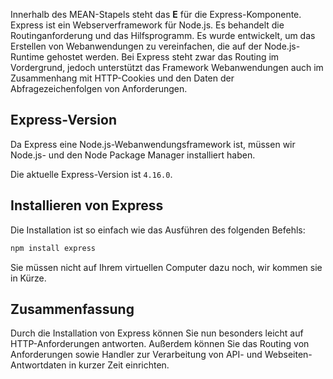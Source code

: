 Innerhalb des MEAN-Stapels steht das **E** für die Express-Komponente. Express ist ein Webserverframework für Node.js. Es behandelt die Routinganforderung und das Hilfsprogramm. Es wurde entwickelt, um das Erstellen von Webanwendungen zu vereinfachen, die auf der Node.js-Runtime gehostet werden. Bei Express steht zwar das Routing im Vordergrund, jedoch unterstützt das Framework Webanwendungen auch im Zusammenhang mit HTTP-Cookies und den Daten der Abfragezeichenfolgen von Anforderungen.

## <a name="express-version"></a>Express-Version

Da Express eine Node.js-Webanwendungsframework ist, müssen wir Node.js- und den Node Package Manager installiert haben.

Die aktuelle Express-Version ist `4.16.0`.

## <a name="how-to-install-express"></a>Installieren von Express

Die Installation ist so einfach wie das Ausführen des folgenden Befehls:

   ```bash
   npm install express
   ```

Sie müssen nicht auf Ihrem virtuellen Computer dazu noch, wir kommen sie in Kürze.

## <a name="summary"></a>Zusammenfassung

Durch die Installation von Express können Sie nun besonders leicht auf HTTP-Anforderungen antworten. Außerdem können Sie das Routing von Anforderungen sowie Handler zur Verarbeitung von API- und Webseiten-Antwortdaten in kurzer Zeit einrichten.